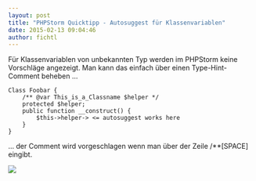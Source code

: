 ```yaml
---
layout: post
title: "PHPStorm Quicktipp - Autosuggest für Klassenvariablen"
date: 2015-02-13 09:04:46
author: fichtl
---
```

Für Klassenvariablen von unbekannten Typ werden im PHPStorm keine Vorschläge angezeigt. Man kann das einfach über einen Type-Hint-Comment beheben ...
<!--more-->

    Class Foobar {
        /** @var This_is_a_Classname $helper */
        protected $helper;
        public function __construct() {
            $this->helper-> <= autosuggest works here
        }
    }

... der Comment wird vorgeschlagen wenn man über der Zeile /**[SPACE] eingibt.

![](//kcdn.at/dev-blog/images/phpstorm-autosuggest-klassenvariablen/autosuggest.gif)